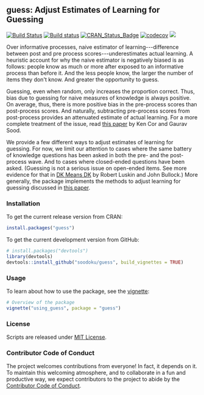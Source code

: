 ## guess: Adjust Estimates of Learning for Guessing

[![Build Status](https://travis-ci.org/soodoku/guess.svg?branch=master)](https://travis-ci.org/soodoku/guess)
[![Build status](https://ci.appveyor.com/api/projects/status/ug1n0n8d9589arr5?svg=true)](https://ci.appveyor.com/project/soodoku/guess)
[![CRAN_Status_Badge](http://www.r-pkg.org/badges/version/guess)](https://cran.r-project.org/package=guess)
[![codecov](https://codecov.io/gh/soodoku/guess/branch/master/graph/badge.svg)](https://codecov.io/gh/soodoku/guess)
![](http://cranlogs.r-pkg.org/badges/grand-total/guess)

Over informative processes, naive estimator of learning---difference between post and pre process scores---underestimates actual learning. A heuristic account for why the naive estimator is negatively biased is as follows: people know as much or more after exposed to an informative process than before it. And the less people know, the larger the number of items they don't know. And greater the opportunity to guess. 

Guessing, even when random, only increases the proportion correct. Thus, bias due to guessing for naive measures of knowledge is always positive. On average, thus, there is more positive bias in the pre-process scores than post-process scores. And naturally, subtracting pre-process scores from post-process provides an attenuated estimate of actual learning. For a more complete treatment of the issue, read [this paper](http://gsood.com/research/papers/guess.pdf) by Ken Cor and Gaurav Sood.

We provide a few different ways to adjust estimates of learning for guessing. For now, we limit our attention to cases where the same battery of knowledge questions has been asked in both the pre- and the post-process wave. And to cases where closed-ended questions have been asked. (Guessing is not a serious issue on open-ended items. See more evidence for that in [DK Means DK](http://johnbullock.org/papers/DKs/DK.pdf) by Robert Luskin and John Bullock.)  More generally, the package implements the methods to adjust learning for guessing discussed in [this paper](http://gsood.com/research/papers/guess.pdf).

### Installation

To get the current release version from CRAN: 
```r
install.packages("guess")
```

To get the current development version from GitHub:

```r
# install.packages("devtools")
library(devtools)
devtools::install_github("soodoku/guess", build_vignettes = TRUE)
```

### Usage

To learn about how to use the package, see the [vignette](vignettes/using_guess.Rmd):
```r
# Overview of the package
vignette("using_guess", package = "guess")
```

### License
Scripts are released under [MIT License](https://opensource.org/licenses/MIT).

### Contributor Code of Conduct

The project welcomes contributions from everyone! In fact, it depends on it. To maintain this welcoming atmosphere, and to collaborate in a fun and productive way, we expect contributors to the project to abide by the [Contributor Code of Conduct](http://contributor-covenant.org/version/1/0/0/).